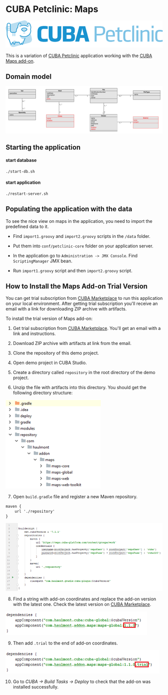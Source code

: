# CUBA Petclinic: Maps

<p align="center">
  <img src="https://github.com/cuba-platform/cuba-petclinic/blob/master/modules/web/themes/hover/branding/petclinic_logo_full.png"/>
</p>

This is a variation of [CUBA Petclinic](https://github.com/cuba-platform/cuba-petclinic) application working with the [CUBA Maps add-on](https://www.cuba-platform.com/marketplace/maps/).

## Domain model


![CUBA Petclinic Domain model](/img/domain-model-extended.png)


## Starting the application

#### start database
```
./start-db.sh
```

#### start application
```
./restart-server.sh
```

## Populating the application with the data

To see the nice view on maps in the application, you need to import the predefined data to it.

 * Find `import1.groovy` and `import2.groovy` scripts in the `/data` folder.

 * Put them into `conf/petclinic-core` folder on your application server.

 * In the application go to `Administration -> JMX Console`. Find `ScriptingManager` JMX bean.

 * Run `import1.groovy` script and then `import2.groovy` script.

 ## How to Install the Maps Add-on Trial Version

 You can get trial subscription from [CUBA Marketplace](https://www.cuba-platform.com/marketplace/maps/) to run this application on your local environment. After getting trial subscription you'll receive an email with a link for downloading ZIP archive with artifacts.

 To install the trial version of Maps add-on:

 1. Get trial subscription from [CUBA Marketplace](https://www.cuba-platform.com/marketplace/maps/). You'll get an email with a link and instructions.

 2. Download ZIP archive with artifacts at link from the email.

 3. Clone the repository of this demo project.

 4. Open demo project in CUBA Studio.

 5. Create a directory called `repository` in the root directory of the demo project.

 6. Unzip the file with artifacts into this directory. You should get the following directory structure:

  ![structure](img/structure.png)

 7. Open `build.gradle` file and register a new Maven repository.
  ```
  maven {
      url './repository'
  }
  ```
   ![buildscript](img/buildscript.png)

 8. Find a string with add-on coordinates and replace the add-on version with the latest one. Check the latest version on [CUBA Marketplace](https://www.cuba-platform.com/marketplace/maps/).

  ![version](img/version.png)

 9. Then add `.trial` to the end of add-on coordinates.

  ![trial](img/trial.png)

 10. Go to *CUBA -> Build Tasks -> Deploy* to check that the add-on was installed successfully.     

